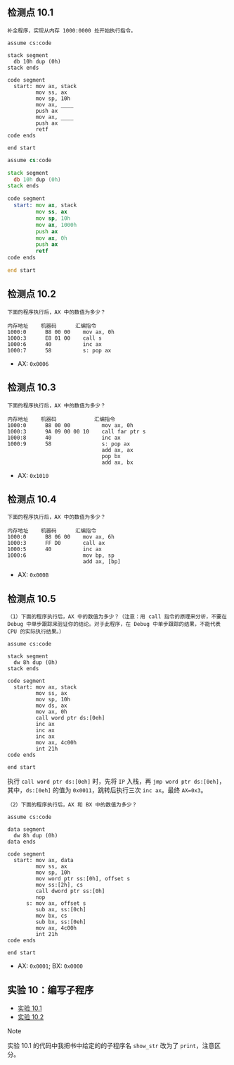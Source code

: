 ## 检测点 10.1

```
补全程序，实现从内存 1000:0000 处开始执行指令。

assume cs:code

stack segment
  db 10h dup (0h)
stack ends

code segment
  start: mov ax, stack
         mov ss, ax
         mov sp, 10h
         mov ax, ____
         push ax
         mov ax, ____
         push ax
         retf
code ends

end start
```

```asm
assume cs:code

stack segment
  db 10h dup (0h)
stack ends

code segment
  start: mov ax, stack
         mov ss, ax
         mov sp, 10h
         mov ax, 1000h
         push ax
         mov ax, 0h
         push ax
         retf
code ends

end start
```

## 检测点 10.2

```
下面的程序执行后，AX 中的数值为多少？

内存地址    机器码      汇编指令
1000:0      B8 00 00    mov ax, 0h
1000:3      E8 01 00    call s
1000:6      40          inc ax
1000:7      58          s: pop ax
```

- AX: `0x0006`

## 检测点 10.3

```
下面的程序执行后，AX 中的数值为多少？

内存地址    机器码            汇编指令
1000:0      B8 00 00          mov ax, 0h
1000:3      9A 09 00 00 10    call far ptr s
1000:8      40                inc ax
1000:9      58                s: pop ax
                              add ax, ax
                              pop bx
                              add ax, bx
```

- AX: `0x1010`

## 检测点 10.4

```
下面的程序执行后，AX 中的数值为多少？

内存地址    机器码      汇编指令
1000:0      B8 06 00    mov ax, 6h
1000:3      FF D0       call ax
1000:5      40          inc ax
1000:6                  mov bp, sp
                        add ax, [bp]
```

- AX: `0x000B`

## 检测点 10.5

```
（1）下面的程序执行后，AX 中的数值为多少？（注意：用 call 指令的原理来分析，不要在 Debug 中单步跟踪来验证你的结论。对于此程序，在 Debug 中单步跟踪的结果，不能代表 CPU 的实际执行结果。）

assume cs:code

stack segment
  dw 8h dup (0h)
stack ends

code segment
  start: mov ax, stack
         mov ss, ax
         mov sp, 10h
         mov ds, ax
         mov ax, 0h
         call word ptr ds:[0eh]
         inc ax
         inc ax
         inc ax
         mov ax, 4c00h
         int 21h
code ends

end start
```

执行 `call word ptr ds:[0eh]` 时，先将 `IP` 入栈，再 `jmp word ptr ds:[0eh]`，其中，`ds:[0eh]` 的值为 `0x0011`，跳转后执行三次 `inc ax`。最终 `AX=0x3`。

```
（2）下面的程序执行后，AX 和 BX 中的数值为多少？

assume cs:code

data segment
  dw 8h dup (0h)
data ends

code segment
  start: mov ax, data
         mov ss, ax
         mov sp, 10h
         mov word ptr ss:[0h], offset s
         mov ss:[2h], cs
         call dword ptr ss:[0h]
         nop
      s: mov ax, offset s
         sub ax, ss:[0ch]
         mov bx, cs
         sub bx, ss:[0eh]
         mov ax, 4c00h
         int 21h
code ends

end start
```

- AX: `0x0001`; BX: `0x0000`

## 实验 10：编写子程序

- [实验 10.1](../codes/lab_10-1.asm)
- [实验 10.2](../codes/lab_10-2.asm)

> [!NOTE]
> 实验 10.1 的代码中我把书中给定的的子程序名 `show_str` 改为了 `print`，注意区分。
